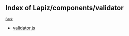 ## Index of Lapiz/components/validator

<sub><sup>[Back](../index.md)</sup></sub>

* [validator.js](validator.js.md)